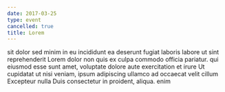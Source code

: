 ```yaml
---
date: 2017-03-25
type: event
cancelled: true
title: Lorem
---
```

sit dolor sed minim in eu incididunt ea deserunt fugiat laboris labore ut sint reprehenderit Lorem dolor non quis ex culpa commodo officia pariatur. qui eiusmod esse sunt amet, voluptate dolore aute exercitation et irure Ut cupidatat ut nisi veniam, ipsum adipiscing ullamco ad occaecat velit cillum Excepteur nulla Duis consectetur in proident, aliqua. enim